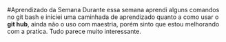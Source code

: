 #Aprendizado da Semana
Durante essa semana aprendi alguns comandos no git bash e iniciei uma caminhada de aprendizado quanto a como usar o **git hub**, ainda não o uso com maestria, porém sinto que estou melhorando com a pratica. Tudo parece muito interessante. 
